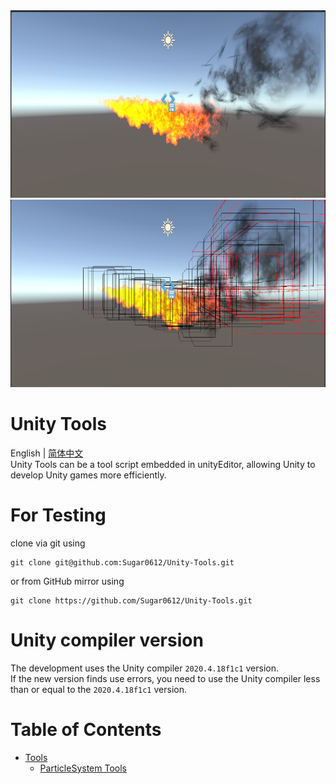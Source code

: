 <img src = "https://raw.githubusercontent.com/Sugar0612/Unity-Tools/master/Tools/ParticleSystemTool/image/beginPtc.png" width="900" height="300" alt="particleSystem">  
<img src = "https://raw.githubusercontent.com/Sugar0612/Unity-Tools/master/Tools/ParticleSystemTool/image/usingPtc.png" width="900" height="300" alt="particleSystem">  

# Unity Tools  
English | [简体中文](./README-CN.md)  
Unity Tools can be a tool script embedded in unityEditor, allowing Unity to develop Unity games more efficiently.  

# For Testing  
clone via git using  

    git clone git@github.com:Sugar0612/Unity-Tools.git  

or from GitHub mirror using  

    git clone https://github.com/Sugar0612/Unity-Tools.git  

# Unity compiler version  
The development uses the Unity compiler `2020.4.18f1c1` version.  
If the new version finds use errors, you need to use the Unity compiler less than or equal to the `2020.4.18f1c1` version.  

# Table of Contents  
- [Tools](./Tools)  
  - [ParticleSystem Tools](./Tools/ParticleSystemTool)  
